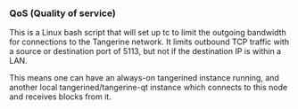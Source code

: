 ### QoS (Quality of service) ###

This is a Linux bash script that will set up tc to limit the outgoing bandwidth for connections to the Tangerine network. It limits outbound TCP traffic with a source or destination port of 5113, but not if the destination IP is within a LAN.

This means one can have an always-on tangerined instance running, and another local tangerined/tangerine-qt instance which connects to this node and receives blocks from it.
